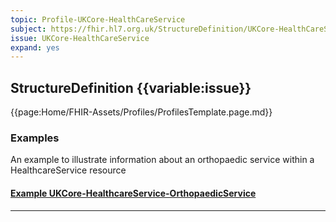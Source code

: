 ```yaml
---
topic: Profile-UKCore-HealthCareService
subject: https://fhir.hl7.org.uk/StructureDefinition/UKCore-HealthCareService
issue: UKCore-HealthCareService
expand: yes
---
```


## StructureDefinition {{variable:issue}}

{{page:Home/FHIR-Assets/Profiles/ProfilesTemplate.page.md}}


<div id="Examples" class="tabcontent">
  <h3>Examples</h3>
  An example to illustrate information about an orthopaedic service within a HealthcareService resource
<h4><a href='https://simplifier.net/guide/UK-Core-Implementation-Guide-STU3-Sequence/Home/Examples/Profile-Examples/Example-UKCore-HealthcareService-OrthopaedicService.page.md?version=current' target="_blank">Example UKCore-HealthcareService-OrthopaedicService</a></h4>
</div>

<hr class="thickline">


